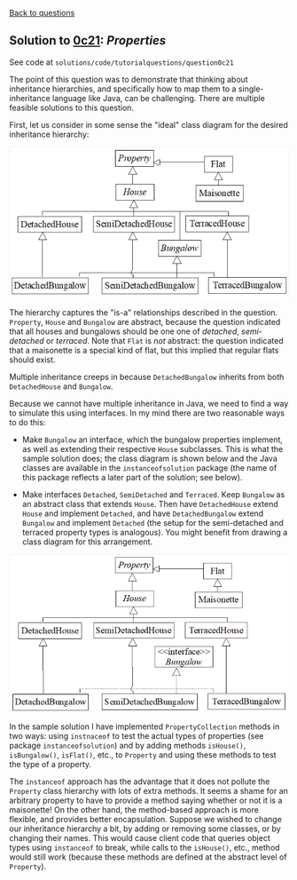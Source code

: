 [Back to questions](../README.md)

## Solution to [0c21](../questions/0c21.md): *Properties*

See code at `solutions/code/tutorialquestions/question0c21`

The point of this question was to demonstrate that thinking about inheritance hierarchies, and specifically
how to map them to a single-inheritance language like Java, can be challenging.  There are multiple feasible
solutions to this question.

First, let us consider in some sense the "ideal" class diagram for the desired inheritance hierarchy:

![Original class diagram](../diagrams/0c21_original.png "Inheritance hierarchy for Properties, assuming we can use multiple inheritance.  Abstract classes are indicated by italics.")

The hierarchy captures the "is-a" relationships described in
the question.  `Property`, `House` and `Bungalow` are abstract, because
the question indicated that all houses and bungalows should be one one of *detached*, *semi-detached*
or *terraced*.  Note that `Flat` is *not* abstract: the question indicated that a maisonette
is a special kind of flat, but this implied that regular flats should exist.

Multiple inheritance creeps in because `DetachedBungalow` inherits from both `DetachedHouse`
and `Bungalow`.

Because we cannot have multiple inheritance in Java, we need to find a way to simulate this using interfaces.
In my mind there are two reasonable ways to do this:

* Make `Bungalow` an interface, which the bungalow properties implement, as well as extending their respective
`House` subclasses.  This is what the sample solution does; the class diagram is shown below and the Java
classes are available in the `instanceofsolution` package (the name of this package reflects a later part of the solution; see below).

* Make interfaces `Detached`, `SemiDetached` and `Terraced`.  Keep `Bungalow` as an abstract
class that extends `House`.  Then have `DetachedHouse` extend `House` and implement `Detached`,
and have `DetachedBungalow` extend `Bungalow` and implement `Detached` (the setup for the semi-detached
and terraced property types is analogous).  You might benefit from drawing a class diagram for this arrangement.

![Solution class diagram](../diagrams/0c21_solution.png "Inheritance hierarchy for Properties that would be realisable in Java.  Note that an interface has been used to simulate multiple inheritance.")

In the sample solution I have implemented `PropertyCollection` methods in two ways: using `instnaceof`
to test the actual types of properties (see package `instanceofsolution`) and by adding methods
`isHouse()`, `isBungalow()`,
`isFlat()`, etc., to `Property` and using these methods to test the type of a property.

The `instanceof` approach has the advantage that it does not pollute the `Property` class
hierarchy with lots of extra methods.  It seems a shame for an arbitrary property to have to provide
a method saying whether or not it is a maisonette!  On the other hand, the method-based approach is more flexible, and provides
better encapsulation.
Suppose we wished to change our inheritance hierarchy a bit, by adding or removing some classes, or by changing their names.
This would cause client code that queries object types using `instanceof` to break, while calls to the `isHouse()`, etc.,
method would still work (because these methods are defined at the abstract level of `Property`).

